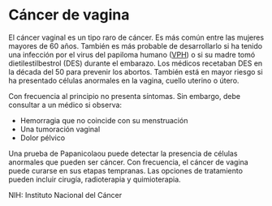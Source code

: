 Cáncer de vagina
================


El cáncer vaginal es un tipo raro de cáncer. Es más común entre las mujeres mayores de 60 años. También es más probable de desarrollarlo si ha tenido una infección por el virus del papiloma humano ([VPH](https://medlineplus.gov/spanish/hpv.html)) o si su madre tomó dietilestilbestrol (DES) durante el embarazo. Los médicos recetaban DES en la década del 50 para prevenir los abortos. También está en mayor riesgo si ha presentado células anormales en la vagina, cuello uterino o útero.


Con frecuencia al principio no presenta síntomas. Sin embargo, debe consultar a un médico si observa:


* Hemorragia que no coincide con su menstruación
* Una tumoración vaginal
* Dolor pélvico


Una prueba de Papanicolaou puede detectar la presencia de células anormales que pueden ser cáncer. Con frecuencia, el cáncer de vagina puede curarse en sus etapas tempranas. Las opciones de tratamiento pueden incluir cirugía, radioterapia y quimioterapia.


NIH: Instituto Nacional del Cáncer 

